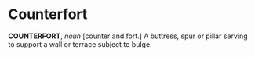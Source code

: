 # Counterfort

**COUNTERFORT**, _noun_ \[counter and fort.\] A buttress, spur or pillar serving to support a wall or terrace subject to bulge.
